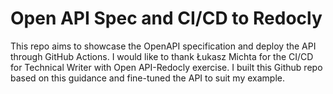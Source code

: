 # Open API Spec and CI/CD to Redocly

This repo aims to showcase the OpenAPI specification and deploy the API through GitHub Actions. 
I would like to thank Łukasz Michta for the CI/CD for Technical Writer with Open API-Redocly exercise. I built this Github repo based on this guidance and fine-tuned the API to suit my example. 
